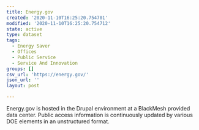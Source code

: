 ```yaml
---
title: Energy.gov
created: '2020-11-10T16:25:20.754701'
modified: '2020-11-10T16:25:20.754712'
state: active
type: dataset
tags:
  - Energy Saver
  - Offices
  - Public Service
  - Service And Innovation
groups: []
csv_url: 'https://energy.gov/'
json_url: ''
layout: post

---
```

Energy.gov is hosted in the Drupal environment at a BlackMesh provided data center.  Public access information is continuously updated by various DOE elements in an unstructured format.
